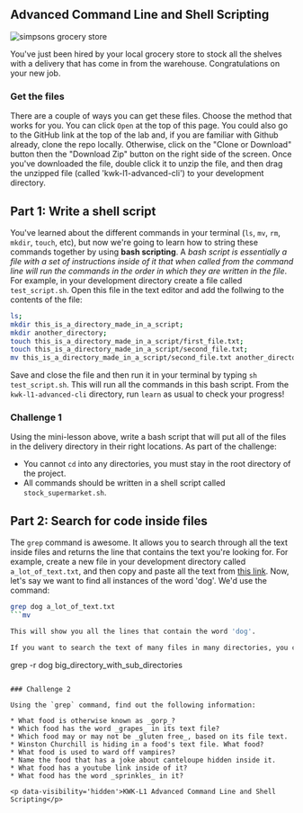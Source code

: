 ## Advanced Command Line and Shell Scripting

![simpsons grocery store](https://metrouk2.files.wordpress.com/2015/06/simpsons-2.gif)

You've just been hired by your local grocery store to stock all the shelves with a delivery that has come in from the warehouse. Congratulations on your new job.

### Get the files
There are a couple of ways you can get these files. Choose the method that works for you. You can click `Open` at the top of this page. You could also go to the GitHub link at the top of the lab and, if you are familiar with Github already, clone the repo locally. Otherwise, click on the "Clone or Download" button then the "Download Zip" button on the right side of the screen. Once you've downloaded the file, double click it to unzip the file, and then drag the unzipped file (called 'kwk-l1-advanced-cli') to your development directory.

## Part 1: Write a shell script
You've learned about the different commands in your terminal (`ls`, `mv`, `rm`, `mkdir`, `touch`, etc), but now we're going to learn how to string these commands together by using **bash scripting**. A _bash script is essentially a file with a set of instructions inside of it that when called from the command line will run the commands in the order in which they are written in the file_. For example, in your development directory create a file called `test_script.sh`. Open this file in the text editor and add the follwing to the contents of the file:

```bash
ls;
mkdir this_is_a_directory_made_in_a_script;
mkdir another_directory;
touch this_is_a_directory_made_in_a_script/first_file.txt;
touch this_is_a_directory_made_in_a_script/second_file.txt;
mv this_is_a_directory_made_in_a_script/second_file.txt another_directory

```

Save and close the file and then run it in your terminal by typing `sh test_script.sh`. This will run all the commands in this bash script. From the `kwk-l1-advanced-cli` directory, run `learn` as usual to check your progress!

### Challenge 1
Using the mini-lesson above, write a bash script that will put all of the files in the delivery directory in their right locations. As part of the challenge:
- You cannot `cd` into any directories, you must stay in the root directory of the project.
- All commands should be written in a shell script called `stock_supermarket.sh`.

## Part 2: Search for code inside files

The `grep` command is awesome. It allows you to search through all the text inside files and returns the line that contains the text you're looking for. For example, create a new file in your development directory called `a_lot_of_text.txt`, and then copy and paste all the text from [this link](http://www.fullbooks.com/The-Adventures-of-Huckleberry-Finn-Complete1.html). Now, let's say we want to find all instances of the word 'dog'. We'd use the command:

```bash
grep dog a_lot_of_text.txt
```mv 

This will show you all the lines that contain the word 'dog'.

If you want to search the text of many files in many directories, you can use the recursive flag `-r` to go through all files in directories within the start directory:

```
grep -r dog big_directory_with_sub_directories
```

### Challenge 2

Using the `grep` command, find out the following information:

* What food is otherwise known as _gorp_?
* Which food has the word _grapes_ in its text file?
* Which food may or may not be _gluten free_, based on its file text.
* Winston Churchill is hiding in a food's text file. What food?
* What food is used to ward off vampires?
* Name the food that has a joke about canteloupe hidden inside it.
* What food has a youtube link inside of it?
* What food has the word _sprinkles_ in it?

<p data-visibility='hidden'>KWK-L1 Advanced Command Line and Shell Scripting</p>
